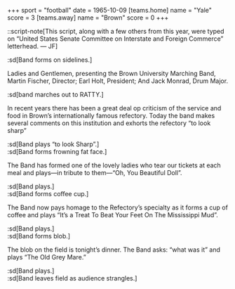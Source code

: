 +++
sport = "football"
date = 1965-10-09
[teams.home]
name = "Yale"
score = 3
[teams.away]
name = "Brown"
score = 0
+++

::script-note[This script, along with a few others from this year, were typed on “United States Senate Committee on Interstate and Foreign Commerce” letterhead. — JF]

:sd[Band forms on sidelines.]

Ladies and Gentlemen, presenting the Brown University Marching Band, Martin Fischer, Director; Earl Holt, President; And Jack Monrad, Drum Major.

:sd[band marches out to RATTY.]

In recent years there has been a great deal op criticism of the service and food in Brown’s internationally famous refectory. Today the band makes several comments on this institution and exhorts the refectory “to look sharp”

:sd[Band plays “to look Sharp”.]\
:sd[Band forms frowning fat face.]

The Band has formed one of the lovely ladies who tear our tickets at each meal and plays—in tribute to them—“Oh, You Beautiful Doll”.

:sd[Band plays.]\
:sd[Band forms coffee cup.]

The Band now pays homage to the Refectory’s specialty as it forms a cup of coffee and plays “It’s a Treat To Beat Your Feet On The Mississippi Mud”.

:sd[Band plays.]\
:sd[Band forms blob.]

The blob on the field is tonight’s dinner. The Band asks: “what was it” and plays “The Old Grey Mare.”

:sd[Band plays.]\
:sd[Band leaves field as audience strangles.]

